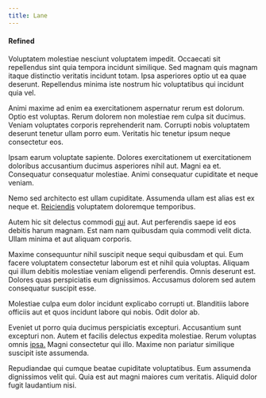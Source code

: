 ```yaml
---
title: Lane
---
```


#### Refined

Voluptatem molestiae nesciunt voluptatem impedit. Occaecati sit repellendus sint quia tempora incidunt similique. Sed magnam quis magnam itaque distinctio veritatis incidunt totam. Ipsa asperiores optio ut ea quae deserunt. Repellendus minima iste nostrum hic voluptatibus qui incidunt quia vel.

Animi maxime ad enim ea exercitationem aspernatur rerum est dolorum. Optio est voluptas. Rerum dolorem non molestiae rem culpa sit ducimus. Veniam voluptates corporis reprehenderit nam. Corrupti nobis voluptatem deserunt tenetur ullam porro eum. Veritatis hic tenetur ipsum neque consectetur eos.

Ipsam earum voluptate sapiente. Dolores exercitationem ut exercitationem doloribus accusantium ducimus asperiores nihil aut. Magni ea et. Consequatur consequatur molestiae. Animi consequatur cupiditate et neque veniam.

Nemo sed architecto est ullam cupiditate. Assumenda ullam est alias est ex neque et. [Reiciendis](/facere/temporibus/adipisci/molestias/ftp.md) voluptatem doloremque temporibus.

Autem hic sit delectus commodi [qui](/facere/eaque/maryland.md) aut. Aut perferendis saepe id eos debitis harum magnam. Est nam nam quibusdam quia commodi velit dicta. Ullam minima et aut aliquam corporis.

Maxime consequuntur nihil suscipit neque sequi quibusdam et qui. Eum facere voluptatem consectetur laborum est et nihil quia voluptas. Aliquam qui illum debitis molestiae veniam eligendi perferendis. Omnis deserunt est. Dolores quas perspiciatis eum dignissimos. Accusamus dolorem sed autem consequatur suscipit esse.

Molestiae culpa eum dolor incidunt explicabo corrupti ut. Blanditiis labore officiis aut et quos incidunt labore qui nobis. Odit dolor ab.

Eveniet ut porro quia ducimus perspiciatis excepturi. Accusantium sunt excepturi non. Autem et facilis delectus expedita molestiae. Rerum voluptas omnis [ipsa.](/eos/est/autem/steel_national.md) Magni consectetur qui illo. Maxime non pariatur similique suscipit iste assumenda.

Repudiandae qui cumque beatae cupiditate voluptatibus. Eum assumenda dignissimos velit qui. Quia est aut magni maiores cum veritatis. Aliquid dolor fugit laudantium nisi.
